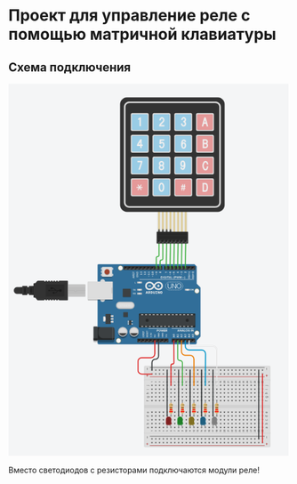 # Проект для управление реле с помощью матричной клавиатуры
## Схема подключения
![scheme](keyboard_relay_control.png)

Вместо светодиодов с резисторами подключаются модули реле!